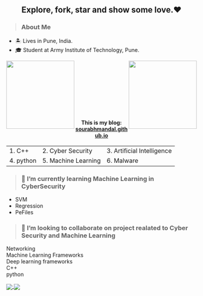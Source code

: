   <h2 align="center">Explore, fork, star and show some love.❤️</h2>
  
  <blockquote><h3>About Me</h3></blockquote>
  <ul>
    <li>🏝️ Lives in Pune, India.</li>
    <li>🎓 Student at Army Institute of Technology, Pune.</li>
  </ul>
  
  
  <div>
    <img align="left" height=180em src="https://github-readme-stats.vercel.app/api/top-langs/?username=sourabhmandal&theme=vue&hide=css,tcl,html"></img>
    <img align="right" height=180em src="https://github-readme-stats.vercel.app/api?username=sourabhmandal&count_private=true&show_icons=true&theme=vue&include_all_commits=true"></img>
  </div>

  <br/><br/><br/><br/><br/><br/><br/><br/>
  <h4 align="center">This is my blog: <a align="center" href="http://sourabhmandal.github.io">sourabhmandal.github.io</a></h4>

  <table>
    <tr>
      <td>1. C++</td>
      <td>2. Cyber Security</td>
      <td>3. Artificial Intelligence</td>
    </tr>
    <tr>
      <td>4. python</td>
      <td>5. Machine Learning</td>
      <td>6. Malware</td>
    </tr>
  </table>
  
  <blockquote><h3>🌱 I’m currently learning Machine Learning in CyberSecurity</h3></blockquote>
  <ul>
    <li>SVM</li>
    <li>Regression</li>
    <li>PeFiles</li>
  </ul>
  
  <blockquote><h3>👯 I’m looking to collaborate on project realated to Cyber Security and Machine Learning</h3></blockquote>
  <p>
        Networking<br>
        Machine Learning Frameworks<br>
        Deep learning frameworks<br>
        C++<br>
        python<br>
  </p>
  
  <a href="https://github.com/sourabhmandal/cpxtreme">
    <img align="center" src="https://github-readme-stats.vercel.app/api/pin/?username=sourabhmandal&repo=cpxtreme" />
  </a>
  <a href="https://github.com/sourabhmandal/sourabhmandal.github.io">
    <img align="center" src="https://github-readme-stats.vercel.app/api/pin/?username=sourabhmandal&repo=sourabhmandal.github.io" />
  </a>
  <!--
  **sourabhmandal/sourabhmandal** is a ✨ _special_ ✨ repository because its `README.md` (this file) appears on your GitHub profile.
  
    Here are some ideas to get you started:

    - 🔭 I’m currently working on ...
    - 🌱 I’m currently learning ...
    - 🤔 I’m looking for help with ...
    - 💬 Ask me about ...
    - 📫 How to reach me: ...
    - 😄 Pronouns: ...
    - ⚡ Fun fact: ...
  -->
  
